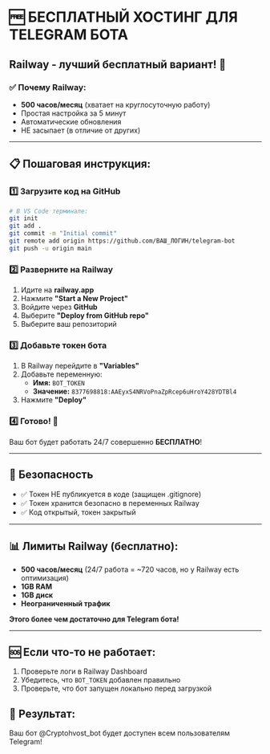 # 🆓 БЕСПЛАТНЫЙ ХОСТИНГ ДЛЯ TELEGRAM БОТА

## Railway - лучший бесплатный вариант! 🚂

### ✅ Почему Railway:
- **500 часов/месяц** (хватает на круглосуточную работу)
- Простая настройка за 5 минут
- Автоматические обновления
- НЕ засыпает (в отличие от других)

---

## 📋 Пошаговая инструкция:

### 1️⃣ Загрузите код на GitHub
```bash
# В VS Code терминале:
git init
git add .
git commit -m "Initial commit"
git remote add origin https://github.com/ВАШ_ЛОГИН/telegram-bot
git push -u origin main
```

### 2️⃣ Разверните на Railway
1. Идите на **railway.app**
2. Нажмите **"Start a New Project"**
3. Войдите через **GitHub**
4. Выберите **"Deploy from GitHub repo"**
5. Выберите ваш репозиторий

### 3️⃣ Добавьте токен бота
1. В Railway перейдите в **"Variables"**
2. Добавьте переменную:
   - **Имя:** `BOT_TOKEN`
   - **Значение:** `8377698818:AAEyxS4NRVoPnaZpRcep6uHroY428YDTBl4`
3. Нажмите **"Deploy"**

### 4️⃣ Готово! 🎉
Ваш бот будет работать 24/7 совершенно **БЕСПЛАТНО**!

---

## 🔐 Безопасность
- ✅ Токен НЕ публикуется в коде (защищен .gitignore)
- ✅ Токен хранится безопасно в переменных Railway
- ✅ Код открытый, токен закрытый

---

## 📊 Лимиты Railway (бесплатно):
- **500 часов/месяц** (24/7 работа = ~720 часов, но у Railway есть оптимизация)
- **1GB RAM**
- **1GB диск**
- **Неограниченный трафик**

**Этого более чем достаточно для Telegram бота!**

---

## 🆘 Если что-то не работает:
1. Проверьте логи в Railway Dashboard
2. Убедитесь, что `BOT_TOKEN` добавлен правильно
3. Проверьте, что бот запущен локально перед загрузкой

## 🚀 Результат:
Ваш бот @Cryptohvost_bot будет доступен всем пользователям Telegram!